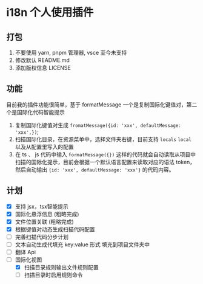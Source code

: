 # i18n 个人使用插件

## 打包
1. 不要使用 yarn, pnpm 管理器, vsce 至今未支持
2. 修改默认 README.md
3. 添加版权信息 LICENSE

## 功能
  目前我的插件功能很简单，基于 formatMessage 一个是复制国际化键值对，第二个是国际化代码智能提示
1. 复制国际化键值对生成 `fromatMessage({id: 'xxx', defaultMessage: 'xxx',})`;
2. 扫描国际化目录，在资源菜单中，选择文件夹右键，目前支持 `locals` `local` 以及从配置里写入的配置
3. 在 ts 、 js 代码中输入 `formatMessage({})` 这样的代码就会自动读取从项目中扫描的国际化提示，目前会根据一个默认语言配置来读取对应的语法 token，然后自动输出 `{id: 'xxx', defaultMessage: 'xxx'}` 的代码内容。

## 计划
- [x] 支持 jsx，tsx智能提示
- [x] 国际化悬浮信息 (粗略完成)
- [x] 文件位置关联 (粗略完成)
- [x] 根据键值对动态生成扫描代码配置
- [ ] 完善扫描代码分步计划
- [ ] 文本自动生成代填充 key:value 形式 填充到项目文件夹中
- [ ] 翻译 Api
- [ ] 国际化视图
  - [x] 扫描目录规则输出文件规则配置
  - [ ] 扫描目录时启用规则命令
